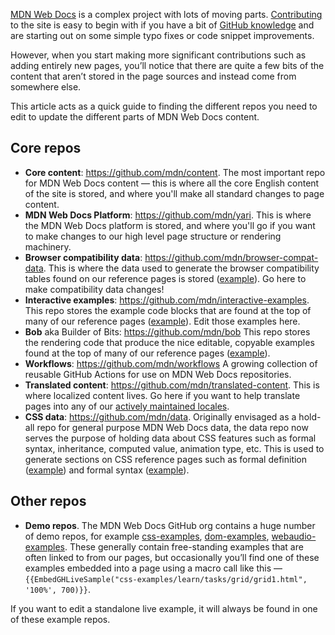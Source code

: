 [MDN Web Docs](https://developer.mozilla.org) is a complex project with lots of moving parts. [Contributing](../../../community-guidelines/index.md) to the site is easy to begin with if you have a bit of [GitHub knowledge](../getting-started/beginners/index.md) and are starting out on some simple typo fixes or code snippet improvements.

However, when you start making more significant contributions such as adding entirely new pages, you’ll notice that there are quite a few bits of the content that aren’t stored in the page sources and instead come from somewhere else.

This article acts as a quick guide to finding the different repos you need to edit to update the different parts of MDN Web Docs content.

## Core repos

- **Core content**: <https://github.com/mdn/content>. The most important repo for MDN Web Docs content — this is where all the core English content of the site is stored, and where you'll make all standard changes to page content.
- **MDN Web Docs Platform**: <https://github.com/mdn/yari>. This is where the MDN Web Docs platform is stored, and where you'll go if you want to make changes to our high level page structure or rendering machinery.
- **Browser compatibility data**: <https://github.com/mdn/browser-compat-data>. This is where the data used to generate the browser compatibility tables found on our reference pages is stored ([example](/en-US/docs/Web/HTML/Element/progress#browser_compatibility)). Go here to make compatibility data changes!
- **Interactive examples**: <https://github.com/mdn/interactive-examples>. This repo stores the example code blocks that are found at the top of many of our reference pages ([example](/en-US/docs/Web/JavaScript/Reference/Global_Objects/globalThis)). Edit those examples here.
- **Bob** aka Builder of Bits: <https://github.com/mdn/bob>
  This repo stores the rendering code that produce the nice editable, copyable examples found at the top of many of our reference pages ([example](/en-US/docs/Web/JavaScript/Reference/Global_Objects/globalThis)).
- **Workflows**: <https://github.com/mdn/workflows>
  A growing collection of reusable GitHub Actions for use on MDN Web Docs repositories.
- **Translated content**: <https://github.com/mdn/translated-content>. This is where localized content lives. Go here if you want to help translate pages into any of our [actively maintained locales](https://github.com/mdn/translated-content#locales).
- **CSS data**: <https://github.com/mdn/data>. Originally envisaged as a hold-all repo for general purpose MDN Web Docs data, the data repo now serves the purpose of holding data about CSS features such as formal syntax, inheritance, computed value, animation type, etc. This is used to generate sections on CSS reference pages such as formal definition ([example](/en-US/docs/Web/CSS/font-variant-caps#formal_definition)) and formal syntax ([example](/en-US/docs/Web/CSS/font-variant-caps#formal_syntax)).

## Other repos

- **Demo repos**. The MDN Web Docs GitHub org contains a huge number of demo repos, for example [css-examples](https://github.com/mdn/css-examples), [dom-examples](https://github.com/mdn/dom-examples), [webaudio-examples](https://github.com/mdn/webaudio-examples). These generally contain free-standing examples that are often linked to from our pages, but occasionally you’ll find one of these examples embedded into a page using a macro call like this — `{{EmbedGHLiveSample("css-examples/learn/tasks/grid/grid1.html", '100%', 700)}}`.

If you want to edit a standalone live example, it will always be found in one of these example repos.
